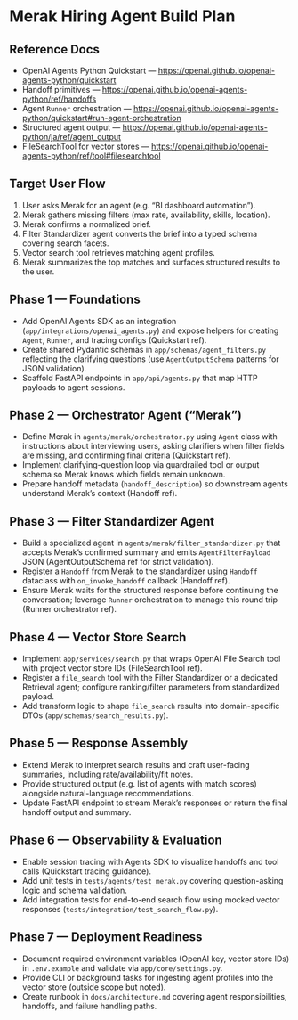 # Merak Hiring Agent Build Plan

## Reference Docs
- OpenAI Agents Python Quickstart — https://openai.github.io/openai-agents-python/quickstart
- Handoff primitives — https://openai.github.io/openai-agents-python/ref/handoffs
- Agent `Runner` orchestration — https://openai.github.io/openai-agents-python/quickstart#run-agent-orchestration
- Structured agent output — https://openai.github.io/openai-agents-python/ja/ref/agent_output
- FileSearchTool for vector stores — https://openai.github.io/openai-agents-python/ref/tool#filesearchtool

## Target User Flow
1. User asks Merak for an agent (e.g. “BI dashboard automation”).
2. Merak gathers missing filters (max rate, availability, skills, location).
3. Merak confirms a normalized brief.
4. Filter Standardizer agent converts the brief into a typed schema covering search facets.
5. Vector search tool retrieves matching agent profiles.
6. Merak summarizes the top matches and surfaces structured results to the user.

## Phase 1 — Foundations
- Add OpenAI Agents SDK as an integration (`app/integrations/openai_agents.py`) and expose helpers for creating `Agent`, `Runner`, and tracing configs (Quickstart ref).
- Create shared Pydantic schemas in `app/schemas/agent_filters.py` reflecting the clarifying questions (use `AgentOutputSchema` patterns for JSON validation).
- Scaffold FastAPI endpoints in `app/api/agents.py` that map HTTP payloads to agent sessions.

## Phase 2 — Orchestrator Agent (“Merak”)
- Define Merak in `agents/merak/orchestrator.py` using `Agent` class with instructions about interviewing users, asking clarifiers when filter fields are missing, and confirming final criteria (Quickstart ref).
- Implement clarifying-question loop via guardrailed tool or output schema so Merak knows which fields remain unknown.
- Prepare handoff metadata (`handoff_description`) so downstream agents understand Merak’s context (Handoff ref).

## Phase 3 — Filter Standardizer Agent
- Build a specialized agent in `agents/merak/filter_standardizer.py` that accepts Merak’s confirmed summary and emits `AgentFilterPayload` JSON (AgentOutputSchema ref for strict validation).
- Register a `Handoff` from Merak to the standardizer using `Handoff` dataclass with `on_invoke_handoff` callback (Handoff ref).
- Ensure Merak waits for the structured response before continuing the conversation; leverage `Runner` orchestration to manage this round trip (Runner orchestrator ref).

## Phase 4 — Vector Store Search
- Implement `app/services/search.py` that wraps OpenAI File Search tool with project vector store IDs (FileSearchTool ref).
- Register a `file_search` tool with the Filter Standardizer or a dedicated Retrieval agent; configure ranking/filter parameters from standardized payload.
- Add transform logic to shape `file_search` results into domain-specific DTOs (`app/schemas/search_results.py`).

## Phase 5 — Response Assembly
- Extend Merak to interpret search results and craft user-facing summaries, including rate/availability/fit notes.
- Provide structured output (e.g. list of agents with match scores) alongside natural-language recommendations.
- Update FastAPI endpoint to stream Merak’s responses or return the final handoff output and summary.

## Phase 6 — Observability & Evaluation
- Enable session tracing with Agents SDK to visualize handoffs and tool calls (Quickstart tracing guidance).
- Add unit tests in `tests/agents/test_merak.py` covering question-asking logic and schema validation.
- Add integration tests for end-to-end search flow using mocked vector responses (`tests/integration/test_search_flow.py`).

## Phase 7 — Deployment Readiness
- Document required environment variables (OpenAI key, vector store IDs) in `.env.example` and validate via `app/core/settings.py`.
- Provide CLI or background tasks for ingesting agent profiles into the vector store (outside scope but noted).
- Create runbook in `docs/architecture.md` covering agent responsibilities, handoffs, and failure handling paths.
